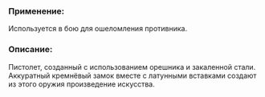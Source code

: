 ### **Применение**:
Используется в бою для ошеломления противника. 
### **Описание**:
Пистолет, созданный с использованием орешника и закаленной стали. Аккуратный кремнёвый замок вместе с латунными вставками создают из этого оружия произведение искусства. 